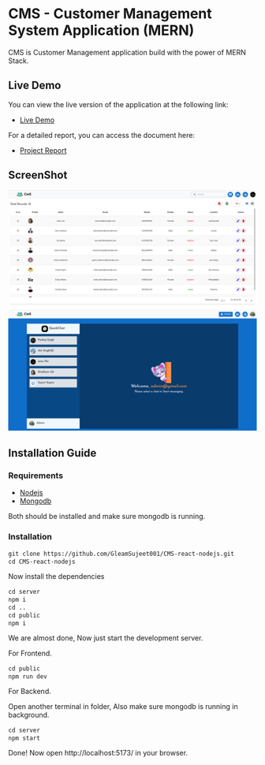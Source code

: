 # CMS - Customer Management System Application (MERN)
CMS is Customer Management application build with the power of MERN Stack.

## Live Demo
You can view the live version of the application at the following link:

- [Live Demo](https://crud-react-5npz.onrender.com/)

For a detailed report, you can access the document here:

- [Project Report](https://docs.google.com/document/d/1rUK64OJBZFFG812lX9UB9fb7sucScTonmMGEUMSkpfw/edit?usp=sharing)


## ScreenShot

![home page](./images/home.png)
![chat page](./images/chat.png)




## Installation Guide

### Requirements
- [Nodejs](https://nodejs.org/en/download)
- [Mongodb](https://www.mongodb.com/docs/manual/administration/install-community/)

Both should be installed and make sure mongodb is running.
### Installation

```shell
git clone https://github.com/GleamSujeet001/CMS-react-nodejs.git
cd CMS-react-nodejs
```

Now install the dependencies
```shell
cd server
npm i
cd ..
cd public
npm i
```
We are almost done, Now just start the development server.

For Frontend.
```shell
cd public
npm run dev
```
For Backend.

Open another terminal in folder, Also make sure mongodb is running in background.
```shell
cd server
npm start
```
Done! Now open http://localhost:5173/ in your browser.
